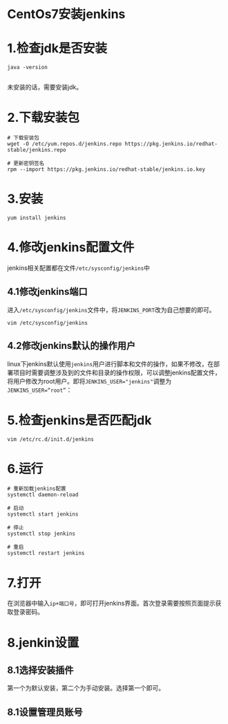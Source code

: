 # CentOs7安装jenkins

# 1.检查jdk是否安装

```shell
java -version
```

[//]: # (![]&#40;.\image\sever-install-jenkins-1.png&#41;)

![]()

未安装的话，需要安装jdk。

# 2.下载安装包

```shell
# 下载安装包
wget -O /etc/yum.repos.d/jenkins.repo https://pkg.jenkins.io/redhat-stable/jenkins.repo

# 更新密钥签名
rpm --import https://pkg.jenkins.io/redhat-stable/jenkins.io.key
```

# 3.安装

```shell
yum install jenkins
```

# 4.修改jenkins配置文件

jenkins相关配置都在文件`/etc/sysconfig/jenkins`中

## 4.1修改jenkins端口

进入`/etc/sysconfig/jenkins`文件中，将`JENKINS_PORT`改为自己想要的即可。

```shell
vim /etc/sysconfig/jenkins
```

[//]: # (![]&#40;..\image\sever-install-jenkins-2.png&#41;)

## 4.2修改jenkins默认的操作用户

linux下jenkins默认使用`jenkins`用户进行脚本和文件的操作，如果不修改，在部署项目时需要调整涉及到的文件和目录的操作权限，可以调整jenkins配置文件，将用户修改为root用户。即将`JENKINS_USER="jenkins"`调整为`JENKINS_USER=“root”`：

[//]: # (![1614678360779]&#40;..\image\sever-install-jenkins-3.png&#41;)

# 5.检查jenkins是否匹配jdk

```shell
vim /etc/rc.d/init.d/jenkins
```

[//]: # (![1614678664242]&#40;..\image\sever-install-jenkins-4.png&#41;)

# 6.运行

```shell
# 重新加载jenkins配置
systemctl daemon-reload

# 启动
systemctl start jenkins

# 停止
systemctl stop jenkins

# 重启
systemctl restart jenkins
```

[//]: # (![]&#40;..\image\sever-install-jenkins-5.png&#41;)

# 7.打开

在浏览器中输入`ip+端口号`，即可打开jenkins界面。首次登录需要按照页面提示获取登录密码。

[//]: # ( ![1]&#40;..\image\sever-install-jenkins-6.png&#41; )

# 8.jenkin设置

## 8.1选择安装插件

第一个为默认安装，第二个为手动安装。选择第一个即可。

[//]: # (![]&#40;..\image\sever-install-jenkins-7.png&#41;)

## 8.1设置管理员账号

[//]: # (![1614567062540]&#40;..\image\sever-install-jenkins-8.png&#41;)